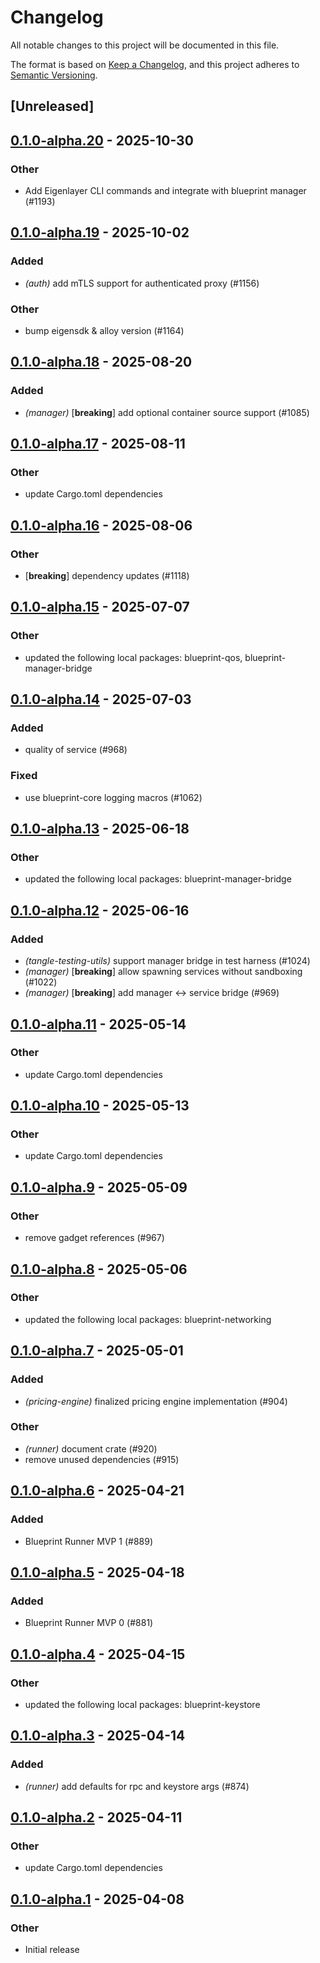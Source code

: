 # Changelog

All notable changes to this project will be documented in this file.

The format is based on [Keep a Changelog](https://keepachangelog.com/en/1.0.0/),
and this project adheres to [Semantic Versioning](https://semver.org/spec/v2.0.0.html).

## [Unreleased]

## [0.1.0-alpha.20](https://github.com/tangle-network/blueprint/compare/blueprint-runner-v0.1.0-alpha.19...blueprint-runner-v0.1.0-alpha.20) - 2025-10-30

### Other

- Add Eigenlayer CLI commands and integrate with blueprint manager (#1193)

## [0.1.0-alpha.19](https://github.com/tangle-network/blueprint/compare/blueprint-runner-v0.1.0-alpha.18...blueprint-runner-v0.1.0-alpha.19) - 2025-10-02

### Added

- *(auth)* add mTLS support for authenticated proxy (#1156)

### Other

- bump eigensdk & alloy version (#1164)

## [0.1.0-alpha.18](https://github.com/tangle-network/blueprint/compare/blueprint-runner-v0.1.0-alpha.17...blueprint-runner-v0.1.0-alpha.18) - 2025-08-20

### Added

- *(manager)* [**breaking**] add optional container source support (#1085)

## [0.1.0-alpha.17](https://github.com/tangle-network/blueprint/compare/blueprint-runner-v0.1.0-alpha.16...blueprint-runner-v0.1.0-alpha.17) - 2025-08-11

### Other

- update Cargo.toml dependencies

## [0.1.0-alpha.16](https://github.com/tangle-network/blueprint/compare/blueprint-runner-v0.1.0-alpha.15...blueprint-runner-v0.1.0-alpha.16) - 2025-08-06

### Other

- [**breaking**] dependency updates (#1118)

## [0.1.0-alpha.15](https://github.com/tangle-network/blueprint/compare/blueprint-runner-v0.1.0-alpha.14...blueprint-runner-v0.1.0-alpha.15) - 2025-07-07

### Other

- updated the following local packages: blueprint-qos, blueprint-manager-bridge

## [0.1.0-alpha.14](https://github.com/tangle-network/blueprint/compare/blueprint-runner-v0.1.0-alpha.13...blueprint-runner-v0.1.0-alpha.14) - 2025-07-03

### Added

- quality of service (#968)

### Fixed

- use blueprint-core logging macros (#1062)

## [0.1.0-alpha.13](https://github.com/tangle-network/blueprint/compare/blueprint-runner-v0.1.0-alpha.12...blueprint-runner-v0.1.0-alpha.13) - 2025-06-18

### Other

- updated the following local packages: blueprint-manager-bridge

## [0.1.0-alpha.12](https://github.com/tangle-network/blueprint/compare/blueprint-runner-v0.1.0-alpha.11...blueprint-runner-v0.1.0-alpha.12) - 2025-06-16

### Added

- *(tangle-testing-utils)* support manager bridge in test harness (#1024)
- *(manager)* [**breaking**] allow spawning services without sandboxing (#1022)
- *(manager)* [**breaking**] add manager <-> service bridge (#969)

## [0.1.0-alpha.11](https://github.com/tangle-network/blueprint/compare/blueprint-runner-v0.1.0-alpha.10...blueprint-runner-v0.1.0-alpha.11) - 2025-05-14

### Other

- update Cargo.toml dependencies

## [0.1.0-alpha.10](https://github.com/tangle-network/blueprint/compare/blueprint-runner-v0.1.0-alpha.9...blueprint-runner-v0.1.0-alpha.10) - 2025-05-13

### Other

- update Cargo.toml dependencies

## [0.1.0-alpha.9](https://github.com/tangle-network/blueprint/compare/blueprint-runner-v0.1.0-alpha.8...blueprint-runner-v0.1.0-alpha.9) - 2025-05-09

### Other

- remove gadget references (#967)

## [0.1.0-alpha.8](https://github.com/tangle-network/blueprint/compare/blueprint-runner-v0.1.0-alpha.7...blueprint-runner-v0.1.0-alpha.8) - 2025-05-06

### Other

- updated the following local packages: blueprint-networking

## [0.1.0-alpha.7](https://github.com/tangle-network/blueprint/compare/blueprint-runner-v0.1.0-alpha.6...blueprint-runner-v0.1.0-alpha.7) - 2025-05-01

### Added

- *(pricing-engine)* finalized pricing engine implementation (#904)

### Other

- *(runner)* document crate (#920)
- remove unused dependencies (#915)

## [0.1.0-alpha.6](https://github.com/tangle-network/blueprint/compare/blueprint-runner-v0.1.0-alpha.5...blueprint-runner-v0.1.0-alpha.6) - 2025-04-21

### Added

- Blueprint Runner MVP 1 (#889)

## [0.1.0-alpha.5](https://github.com/tangle-network/blueprint/compare/blueprint-runner-v0.1.0-alpha.4...blueprint-runner-v0.1.0-alpha.5) - 2025-04-18

### Added

- Blueprint Runner MVP 0 (#881)

## [0.1.0-alpha.4](https://github.com/tangle-network/blueprint/compare/blueprint-runner-v0.1.0-alpha.3...blueprint-runner-v0.1.0-alpha.4) - 2025-04-15

### Other

- updated the following local packages: blueprint-keystore

## [0.1.0-alpha.3](https://github.com/tangle-network/blueprint/compare/blueprint-runner-v0.1.0-alpha.2...blueprint-runner-v0.1.0-alpha.3) - 2025-04-14

### Added

- *(runner)* add defaults for rpc and keystore args (#874)

## [0.1.0-alpha.2](https://github.com/tangle-network/blueprint/compare/blueprint-runner-v0.1.0-alpha.1...blueprint-runner-v0.1.0-alpha.2) - 2025-04-11

### Other

- update Cargo.toml dependencies

## [0.1.0-alpha.1](https://github.com/tangle-network/blueprint/releases/tag/blueprint-runner-v0.1.0-alpha.1) - 2025-04-08

### Other

- Initial release
